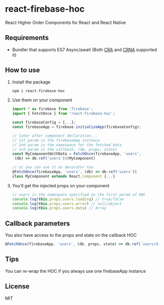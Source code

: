 # react-firebase-hoc
React Higher Order Components for React and React Native

## Requirements
- Bundler that supports ES7 Async/await (Both [CRA](https://github.com/facebookincubator/create-react-app) and [CRNA](https://github.com/react-community/create-react-native-app) supported it)

## How to use
1. Install the package
   ```sh
   npm i react-firebase-hoc
   ```

2. Use them on your component
   ```js
   import * as firebase from 'firebase';
   import { FetchOnce } from 'react-firebase-hoc';

   const firebaseConfig = {...};
   const firebaseApp = firebase.initializeApp(firebaseConfig);

   // later after component declaration...
   // 1st param is the firebaseApp instance
   // 2nd param is the namespace for the fetched data
   // 3rd param is the callback, (db, props, state)
   const MyComponentWithData = FetchOnce(firebaseApp, 'users',
    (db) => db.ref('users'))(MyComponent)

   // or you can use it as decorator too
   @FetchOnce(firebaseApp, 'users', (db) => db.ref('users'))
   class MyComponent extends React.Component {...}
   ```

3. You'll get the injected props on your component
   ```js
   // users is the namespace specified on the first param of HOC
   console.log(this.props.users.loading) // true/false
   console.log(this.props.users.error) // null/object
   console.log(this.props.users.data) // Array
   ```

## Callback parameters
You also have access to the props and state on the callback HOC

```js
@FetchOnce(firebaseApp, 'users', (db, props, state) => db.ref(`users/${props.userId}`))
```

## Tips
You can re-wrap the HOC if you always use one firebaseApp instance

## License
MIT
